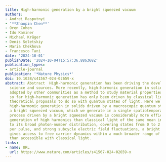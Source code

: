 ```yaml
---
title: High-harmonic generation by a bright squeezed vacuum
authors:
- Andrei Rasputnyi
- '**Zhaopin Chen**'
- Oren Cohen
- Ido Kaminer
- Michael Krüger
- Denis Seletskiy
- Maria Chekhova
- Francesco Tani
date: '2024-10-01'
publishDate: '2024-10-04T15:57:36.886368Z'
publication_types:
- article-journal
publication: '*Nature Physics*'
doi: 10.1038/s41567-024-02659-x
abstract: Abstract  High-harmonic generation has been driving the development of attosecond
  science and sources. More recently, high-harmonic generation in solids has been
  adopted by other communities as a method to study material properties. However,
  so far high-harmonic generation has only been driven by classical light, despite
  theoretical proposals to do so with quantum states of light. Here we observe non-perturbative
  high-harmonic generation in solids driven by a macroscopic quantum state of light,
  a bright squeezed vacuum, which we generate in a single spatiotemporal mode. The
  process driven by a bright squeezed vacuum is considerably more efficient in the
  generation of high harmonics than classical light of the same mean intensity. Due
  to its broad photon-number distribution, covering states from 0 to 2 × 10 13 photons
  per pulse, and strong subcycle electric field fluctuations, a bright squeezed vacuum
  gives access to free carrier dynamics within a much broader range of peak intensities
  than accessible with classical light.
links:
- name: URL
  url: https://www.nature.com/articles/s41567-024-02659-x
---
```

